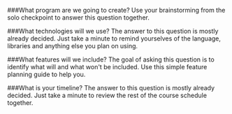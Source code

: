 ###What program are we going to create? Use your brainstorming from the solo checkpoint to answer this question together.

###What technologies will we use? The answer to this question is mostly already decided. Just take a minute to remind yourselves of the language, libraries and anything else you plan on using.

###What features will we include? The goal of asking this question is to identify what will and what won't be included. Use this simple feature planning guide to help you.

###What is your timeline? The answer to this question is mostly already decided. Just take a minute to review the rest of the course schedule together.